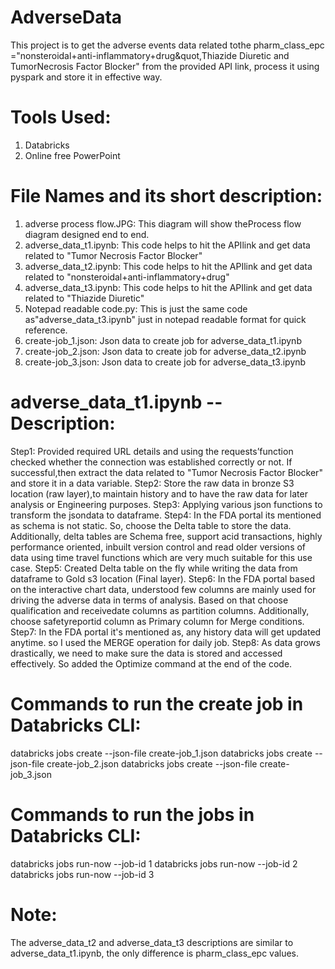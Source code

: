 # AdverseData
This project is to get the adverse events data related tothe pharm_class_epc ="nonsteroidal+anti-inflammatory+drug&quot,Thiazide Diuretic and TumorNecrosis Factor Blocker" from the provided API link, process it using pyspark and store it in effective way.

# Tools Used:
1) Databricks
2) Online free PowerPoint

# File Names and its short description:
1) adverse process flow.JPG: This diagram will show theProcess flow diagram designed end to end.
2) adverse_data_t1.ipynb: This code helps to hit the APIlink and get data related to "Tumor Necrosis Factor Blocker"
3) adverse_data_t2.ipynb: This code helps to hit the APIlink and get data related to "nonsteroidal+anti-inflammatory+drug"
4) adverse_data_t3.ipynb: This code helps to hit the APIlink and get data related to "Thiazide Diuretic"
5) Notepad readable code.py: This is just the same code as"adverse_data_t3.ipynb" just in notepad readable format for quick reference.
6) create-job_1.json: Json data to create job for adverse_data_t1.ipynb
7) create-job_2.json: Json data to create job for adverse_data_t2.ipynb
8) create-job_3.json: Json data to create job for adverse_data_t3.ipynb

# adverse_data_t1.ipynb -- Description:
Step1: Provided required URL details and using the requests’function checked whether the connection was established correctly or not. If successful,then extract the data related to "Tumor Necrosis Factor Blocker" and store it in a data variable.
Step2: Store the raw data in bronze S3 location (raw layer),to maintain history and to have the raw data for later analysis or Engineering purposes.
Step3: Applying various json functions to transform the jsondata to dataframe.
Step4: In the FDA portal its mentioned as schema is not static. So, choose the Delta table to store the data. Additionally, delta tables are Schema free, support acid transactions, highly performance oriented, inbuilt version control and read older versions of data using time travel functions which are very much suitable for this use case.
Step5: Created Delta table on the fly while writing the data from dataframe to Gold s3 location (Final layer).
Step6: In the FDA portal based on the interactive chart data, understood few columns are mainly used for driving the adverse data in terms of analysis. Based on that choose qualification and receivedate columns as partition columns. Additionally, choose safetyreportid column as Primary column for Merge conditions.
Step7: In the FDA portal it's mentioned as, any history data will get updated anytime. so I used the MERGE operation for daily job.
Step8: As data grows drastically, we need to make sure the data is stored and accessed effectively. So added the Optimize command at the end of the code.

# Commands to run the create job in Databricks CLI:
databricks jobs create --json-file create-job_1.json
databricks jobs create --json-file create-job_2.json
databricks jobs create --json-file create-job_3.json

# Commands to run the jobs in Databricks CLI:
databricks jobs run-now --job-id 1
databricks jobs run-now --job-id 2
databricks jobs run-now --job-id 3

# Note:
The adverse_data_t2 and adverse_data_t3 descriptions are similar to adverse_data_t1.ipynb, the only difference is pharm_class_epc values.
